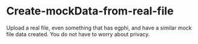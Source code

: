 # Create-mockData-from-real-file
Upload a real file, even something that has egphi, and have a similar mock file data created. You do not have to worry about privacy.
